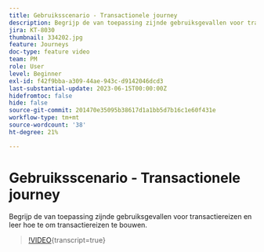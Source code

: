 ```yaml
---
title: Gebruiksscenario - Transactionele journey
description: Begrijp de van toepassing zijnde gebruiksgevallen voor transactiereizen en leer hoe te om transactiereizen te bouwen.
jira: KT-8030
thumbnail: 334202.jpg
feature: Journeys
doc-type: feature video
team: PM
role: User
level: Beginner
exl-id: f42f9bba-a309-44ae-943c-d9142046dcd3
last-substantial-update: 2023-06-15T00:00:00Z
hidefromtoc: false
hide: false
source-git-commit: 201470e35095b38617d1a1bb5d7b16c1e60f431e
workflow-type: tm+mt
source-wordcount: '38'
ht-degree: 21%

---
```


# Gebruiksscenario - Transactionele journey

Begrijp de van toepassing zijnde gebruiksgevallen voor transactiereizen en leer hoe te om transactiereizen te bouwen.

>[!VIDEO](https://video.tv.adobe.com/v/3432206?quality=12&learn=on&captions=dut){transcript=true}
